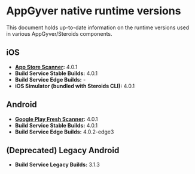 # AppGyver native runtime versions

This document holds up-to-date information on the runtime versions used in various AppGyver/Steroids components.

## iOS
* **[App Store Scanner](https://itunes.apple.com/us/app/appgyver-scanner/id575076515?mt=8):** 4.0.1
* **Build Service Stable Builds:** 4.0.1
* **Build Service Edge Builds:** -
* **iOS Simulator (bundled with Steroids CLI):** 4.0.1

## Android
* **[Google Play Fresh Scanner](https://play.google.com/store/apps/details?id=com.appgyver.freshandroid&hl=en):** 4.0.1
* **Build Service Stable Builds:** 4.0.1
* **Build Service Edge Builds:** 4.0.2-edge3

## (Deprecated) Legacy Android
* **Build Service Legacy Builds:** 3.1.3
